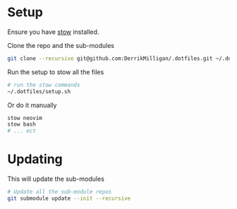 # Setup
Ensure you have [stow](https://www.gnu.org/software/stow/) installed.

Clone the repo and the sub-modules
```bash
git clone --recursive git@github.com:DerrikMilligan/.dotfiles.git ~/.dotfiles
```

Run the setup to stow all the files
```bash
# run the stow commands
~/.dotfiles/setup.sh
```

Or do it manually
```bash
stow neovim
stow bash
# ... ect
```

# Updating
This will update the sub-modules

```bash
# Update all the sub-module repos
git submodule update --init --recursive
```
